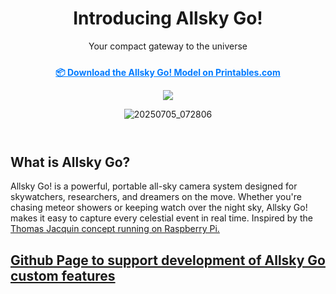 <header>
  <h1>Introducing Allsky Go!</h1>
  <p class="highlight">Your compact gateway to the universe</p>
  <p>
    <a href="https://www.printables.com/model/1334022" target="_blank" style="display: inline-block; margin-top: 10px; font-weight: bold; color: #007BFF; text-decoration: underline;">
      📦 Download the Allsky Go! Model on Printables.com
    </a>
  </p>
  <img src="https://github.com/user-attachments/assets/1d124caa-3a67-4fcd-af43-c5f0b31b38ac">

  ![20250705_072806](https://github.com/user-attachments/assets/fd2711ff-9946-4c91-b309-26f479d61a47)

</header>

<h2>What is Allsky Go?</h2><p>Allsky Go! is a powerful, portable all-sky camera system designed for skywatchers, researchers, and dreamers on the move. Whether you're chasing meteor showers or keeping watch over the night sky, Allsky Go! makes it easy to capture every celestial event in real time. Inspired by the <a href="https://github.com/thomasjacquin/allsky" target="_blank">Thomas Jacquin concept running on Raspberry Pi.</p><div class="container"><h2>Github Page to support development of Allsky Go custom features</h2><p>
</p>
